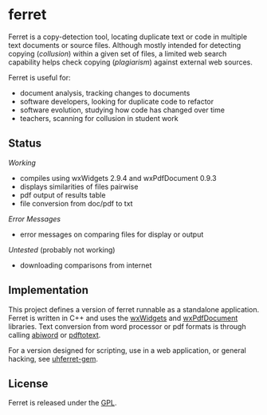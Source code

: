 # ferret #

Ferret is a copy-detection tool, locating duplicate text or code in 
multiple text documents or source files.  Although mostly intended 
for detecting copying (_collusion_) within a given set of files, a 
limited web search capability helps check copying (_plagiarism_) 
against external web sources.

Ferret is useful for:

- document analysis, tracking changes to documents
- software developers, looking for duplicate code to refactor
- software evolution, studying how code has changed over time
- teachers, scanning for collusion in student work

## Status ##

*Working*

- compiles using wxWidgets 2.9.4 and wxPdfDocument 0.9.3
- displays similarities of files pairwise
- pdf output of results table
- file conversion from doc/pdf to txt

*Error Messages*

- error messages on comparing files for display or output

*Untested* (probably not working)

- downloading comparisons from internet

## Implementation ##

This project defines a version of ferret runnable as a standalone 
application.  Ferret is written in C++ and uses the 
[wxWidgets](http://wxwidgets.org) and [wxPdfDocument](http://wxcode.org)
libraries. Text conversion from word processor or pdf formats is through 
calling [abiword](http://www.abisource.com) or [pdftotext](http://www.xpdf.com).

For a version designed for scripting, use in a web application, or general
hacking, see [uhferret-gem](https://github.com/petercrlane/uhferret-gem).

## License ##

Ferret is released under the [GPL](http://www.gnu.org/licenses/gpl.html).

